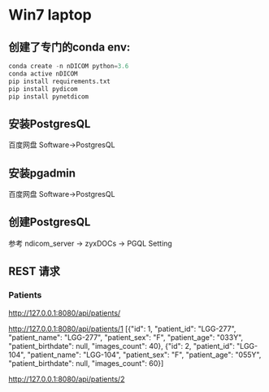 # Win7 laptop
## 创建了专门的conda env: 

```python
conda create -n nDICOM python=3.6
conda active nDICOM
pip install requirements.txt
pip install pydicom
pip install pynetdicom
```

## 安装PostgresQL
百度网盘 Software->PostgresQL

## 安装pgadmin
百度网盘 Software->PostgresQL

## 创建PostgresQL
参考 ndicom_server -> zyxDOCs -> PGQL Setting

## REST 请求
### Patients
http://127.0.0.1:8080/api/patients/

http://127.0.0.1:8080/api/patients/1
[{"id": 1, "patient_id": "LGG-277", "patient_name": "LGG-277", "patient_sex": "F", "patient_age": "033Y", "patient_birthdate": null, "images_count": 40}, {"id": 2, "patient_id": "LGG-104", "patient_name": "LGG-104", "patient_sex": "F", "patient_age": "055Y", "patient_birthdate": null, "images_count": 60}]

http://127.0.0.1:8080/api/patients/2

